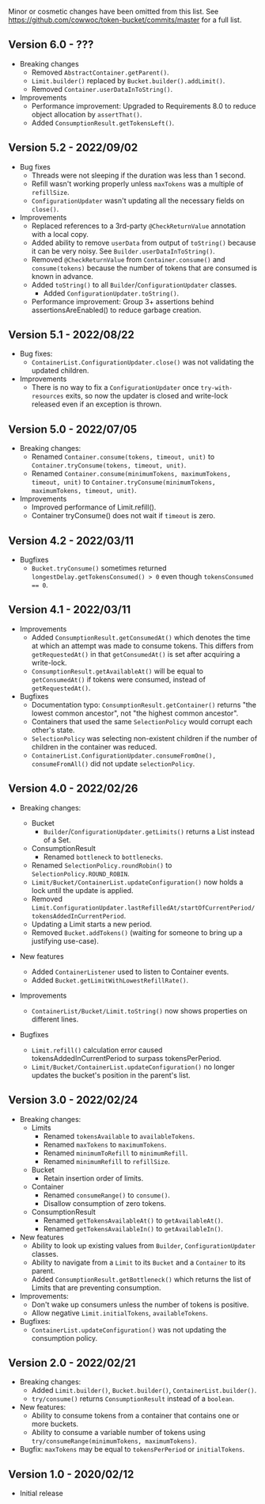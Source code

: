 Minor or cosmetic changes have been omitted from this list.
See https://github.com/cowwoc/token-bucket/commits/master for a full list.

## Version 6.0 - ???

* Breaking changes
    * Removed `AbstractContainer.getParent()`.
    * `Limit.builder()` replaced by `Bucket.builder().addLimit()`.
    * Removed `Container.userDataInToString()`.
* Improvements
    * Performance improvement: Upgraded to Requirements 8.0 to reduce object allocation by `assertThat()`.
    * Added `ConsumptionResult.getTokensLeft()`.

## Version 5.2 - 2022/09/02

* Bug fixes
    * Threads were not sleeping if the duration was less than 1 second.
    * Refill wasn't working properly unless `maxTokens` was a multiple of `refillSize`.
    * `ConfigurationUpdater` wasn't updating all the necessary fields on `close()`.
* Improvements
    * Replaced references to a 3rd-party `@CheckReturnValue` annotation with a local copy.
    * Added ability to remove `userData` from output of `toString()` because it can be very noisy. See
      `Builder.userDataInToString()`.
    * Removed `@CheckReturnValue` from `Container.consume()` and `consume(tokens)` because the number of
      tokens that are consumed is known in advance.
    * Added `toString()` to all `Builder`/`ConfigurationUpdater` classes.
        * Added `ConfigurationUpdater.toString()`.
    * Performance improvement: Group 3+ assertions behind assertionsAreEnabled() to reduce garbage
      creation.

## Version 5.1 - 2022/08/22

* Bug fixes:
    * `ContainerList.ConfigurationUpdater.close()` was not validating the updated children.
* Improvements
    * There is no way to fix a `ConfigurationUpdater` once `try-with-resources` exits, so now the updater is
      closed and write-lock released even if an exception is thrown.

## Version 5.0 - 2022/07/05

* Breaking changes:
    * Renamed `Container.consume(tokens, timeout, unit)` to `Container.tryConsume(tokens, timeout, unit)`.
    * Renamed `Container.consume(minimumTokens, maximumTokens, timeout, unit)` to
      `Container.tryConsume(minimumTokens, maximumTokens, timeout, unit)`.
* Improvements
    * Improved performance of Limit.refill().
    * Container tryConsume() does not wait if `timeout` is zero.

## Version 4.2 - 2022/03/11

* Bugfixes
    * `Bucket.tryConsume()` sometimes returned `longestDelay.getTokensConsumed() > 0` even though
      `tokensConsumed == 0`.

## Version 4.1 - 2022/03/11

* Improvements
    * Added `ConsumptionResult.getConsumedAt()` which denotes the time at which an attempt was made to consume
      tokens. This differs from `getRequestedAt()` in that `getConsumedAt()` is set after acquiring a  
      write-lock.
    * `ConsumptionResult.getAvailableAt()` will be equal to `getConsumedAt()` if tokens were consumed, instead
      of `getRequestedAt()`.
* Bugfixes
    * Documentation typo: `ConsumptionResult.getContainer()` returns "the lowest common ancestor", not
      "the highest common ancestor".
    * Containers that used the same `SelectionPolicy` would corrupt each other's state.
    * `SelectionPolicy` was selecting non-existent children if the number of children in the container was
      reduced.
    * `ContainerList.ConfigurationUpdater.consumeFromOne(), consumeFromAll()` did not update
      `selectionPolicy`.

## Version 4.0 - 2022/02/26

* Breaking changes:
    * Bucket
        * `Builder`/`ConfigurationUpdater.getLimits()` returns a List instead of a Set.
    * ConsumptionResult
        * Renamed `bottleneck` to `bottlenecks`.
    * Renamed `SelectionPolicy.roundRobin()` to `SelectionPolicy.ROUND_ROBIN`.
    * `Limit/Bucket/ContainerList.updateConfiguration()` now holds a lock until the update is applied.
    * Removed `Limit.ConfigurationUpdater.lastRefilledAt/startOfCurrentPeriod/tokensAddedInCurrentPeriod`.
    * Updating a Limit starts a new period.
    * Removed `Bucket.addTokens()` (waiting for someone to bring up a justifying use-case).

* New features
    * Added `ContainerListener` used to listen to Container events.
    * Added `Bucket.getLimitWithLowestRefillRate()`.

* Improvements
    * `ContainerList/Bucket/Limit.toString()` now shows properties on different lines.

* Bugfixes
    * `Limit.refill()` calculation error caused tokensAddedInCurrentPeriod to surpass tokensPerPeriod.
    * `Limit/Bucket/ContainerList.updateConfiguration()` no longer updates the bucket's position in the
      parent's list.

## Version 3.0 - 2022/02/24

* Breaking changes:
    * Limits
        * Renamed `tokensAvailable` to `availableTokens`.
        * Renamed `maxTokens` to `maximumTokens`.
        * Renamed `minimumToRefill` to `minimumRefill`.
        * Renamed `minimumRefill` to `refillSize`.
    * Bucket
        * Retain insertion order of limits.
    * Container
        * Renamed `consumeRange()` to `consume()`.
        * Disallow consumption of zero tokens.
    * ConsumptionResult
        * Renamed `getTokensAvailableAt()` to `getAvailableAt()`.
        * Renamed `getTokensAvailableIn()` to `getAvailableIn()`.
* New features
    * Ability to look up existing values from `Builder`, `ConfigurationUpdater` classes.
    * Ability to navigate from a `Limit` to its `Bucket` and a `Container` to its parent.
    * Added `ConsumptionResult.getBottleneck()` which returns the list of Limits that are preventing
      consumption.
* Improvements:
    * Don't wake up consumers unless the number of tokens is positive.
    * Allow negative `Limit.initialTokens`, `availableTokens`.
* Bugfixes:
    * `ContainerList.updateConfiguration()` was not updating the consumption policy.

## Version 2.0 - 2022/02/21

* Breaking changes:
    * Added `Limit.builder()`, `Bucket.builder()`, `ContainerList.builder()`.
    * `try/consume()` returns `ConsumptionResult` instead of a `boolean`.
* New features:
    * Ability to consume tokens from a container that contains one or more buckets.
    * Ability to consume a variable number of tokens using `try/consumeRange(minimumTokens, maximumTokens)`.
* Bugfix: `maxTokens` may be equal to `tokensPerPeriod` or `initialTokens`.

## Version 1.0 - 2020/02/12

* Initial release